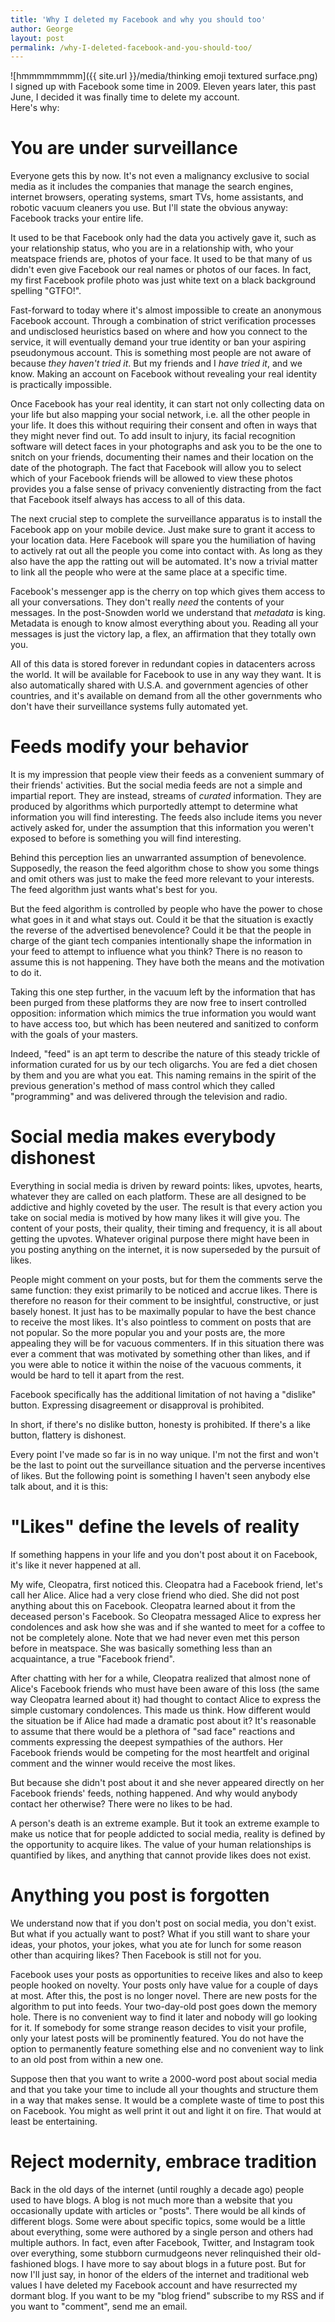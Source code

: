 ```yaml
---
title: 'Why I deleted my Facebook and why you should too'
author: George
layout: post
permalink: /why-I-deleted-facebook-and-you-should-too/
---
```


![hmmmmmmmm]({{ site.url }}/media/thinking emoji textured surface.png)  
I signed up with Facebook some time in 2009. Eleven years later, this past June, I decided it was finally time to delete my account.  
Here's why:

# You are under surveillance
Everyone gets this by now. It's not even a malignancy exclusive to social media as it includes the companies that manage the search engines, internet browsers, operating systems, smart TVs, home assistants, and robotic vacuum cleaners you use. But I'll state the obvious anyway: Facebook tracks your entire life.

It used to be that Facebook only had the data you actively gave it, such as your relationship status, who you are in a relationship with, who your meatspace friends are, photos of your face. It used to be that many of us didn't even give Facebook our real names or photos of our faces. In fact, my first Facebook profile photo was just white text on a black background spelling "GTFO!".

Fast-forward to today where it's almost impossible to create an anonymous Facebook account. Through a combination of strict verification processes and undisclosed heuristics based on where and how you connect to the service, it will eventually demand your true identity or ban your aspiring pseudonymous account. This is something most people are not aware of because *they haven't tried it*. But my friends and I *have tried it*, and we know. Making an account on Facebook without revealing your real identity is practically impossible.

Once Facebook has your real identity, it can start not only collecting data on your life but also mapping your social network, i.e. all the other people in your life. It does this without requiring their consent and often in ways that they might never find out. To add insult to injury, its facial recognition software will detect faces in your photographs and ask you to be the one to snitch on your friends, documenting their names and their location on the date of the photograph. The fact that Facebook will allow you to select which of your Facebook friends will be allowed to view these photos provides you a false sense of privacy conveniently distracting from the fact that Facebook itself always has access to all of this data.

The next crucial step to complete the surveillance apparatus is to install the Facebook app on your mobile device. Just make sure to grant it access to your location data. Here Facebook will spare you the humiliation of having to actively rat out all the people you come into contact with. As long as they also have the app the ratting out will be automated. It's now a trivial matter to link all the people who were at the same place at a specific time.

Facebook's messenger app is the cherry on top which gives them access to all your conversations. They don't really *need* the contents of your messages. In the post-Snowden world we understand that *metadata* is king. Metadata is enough to know almost everything about you. Reading all your messages is just the victory lap, a flex, an affirmation that they totally own you.

All of this data is stored forever in redundant copies in datacenters across the world. It will be available for Facebook to use in any way they want. It is also automatically shared with U.S.A. and government agencies of other countries, and it's available on demand from all the other governments who don't have their surveillance systems fully automated yet.

# Feeds modify your behavior
It is my impression that people view their feeds as a convenient summary of their friends' activities. But the social media feeds are not a simple and impartial report. They are instead, streams of *curated* information. They are produced by algorithms which purportedly attempt to determine what information you will find interesting. The feeds also include items you never actively asked for, under the assumption that this information you weren't exposed to before is something you will find interesting.

Behind this perception lies an unwarranted assumption of benevolence. Supposedly, the reason the feed algorithm chose to show you some things and omit others was just to make the feed more relevant to your interests. The feed algorithm just wants what's best for you.

But the feed algorithm is controlled by people who have the power to chose what goes in it and what stays out. Could it be that the situation is exactly the reverse of the advertised benevolence? Could it be that the people in charge of the giant tech companies intentionally shape the information in your feed to attempt to influence what you think? There is no reason to assume this is not happening. They have both the means and the motivation to do it.

Taking this one step further, in the vacuum left by the information that has been purged from these platforms they are now free to insert controlled opposition: information which mimics the true information you would want to have access too, but which has been neutered and sanitized to conform with the goals of your masters.

Indeed, "feed" is an apt term to describe the nature of this steady trickle of information curated for us by our tech oligarchs. You are fed a diet chosen by them and you are what you eat. This naming remains in the spirit of the previous generation's method of mass control which they called "programming" and was delivered through the television and radio.

# Social media makes everybody dishonest

Everything in social media is driven by reward points: likes, upvotes, hearts, whatever they are called on each platform. These are all designed to be addictive and highly coveted by the user. The result is that every action you take on social media is motived by how many likes it will give you. The content of your posts, their quality, their timing and frequency, it is all about getting the upvotes. Whatever original purpose there might have been in you posting anything on the internet, it is now superseded by the pursuit of likes.

People might comment on your posts, but for them the comments serve the same function: they exist primarily to be noticed and accrue likes. There is therefore no reason for their comment to be insightful, constructive, or just basely honest. It just has to be maximally popular to have the best chance to receive the most likes. It's also pointless to comment on posts that are not popular. So the more popular you and your posts are, the more appealing they will be for vacuous commenters. If in this situation there was ever a comment that was motivated by something other than likes, and if you were able to notice it within the noise of the vacuous comments, it would be hard to tell it apart from the rest.

Facebook specifically has the additional limitation of not having a "dislike" button. Expressing disagreement or disapproval is prohibited.

In short, if there's no dislike button, honesty is prohibited. If there's a like button, flattery is dishonest.

Every point I've made so far is in no way unique. I'm not the first and won't be the last to point out the surveillance situation and the perverse incentives of likes. But the following point is something I haven't seen anybody else talk about, and it is this:

# "Likes" define the levels of reality
If something happens in your life and you don't post about it on Facebook, it's like it never happened at all.

My wife, Cleopatra, first noticed this. Cleopatra had a Facebook friend, let's call her Alice. Alice had a very close friend who died. She did not post anything about this on Facebook. Cleopatra learned about it from the deceased person's Facebook. So Cleopatra messaged Alice to express her condolences and ask how she was and if she wanted to meet for a coffee to not be completely alone. Note that we had never even met this person before in meatspace. She was basically something less than an acquaintance, a true "Facebook friend".

After chatting with her for a while, Cleopatra realized that almost none of Alice's Facebook friends who must have been aware of this loss (the same way Cleopatra learned about it) had thought to contact Alice to express the simple customary condolences. This made us think. How different would the situation be if Alice had made a dramatic post about it? It's reasonable to assume that there would be a plethora of "sad face" reactions and comments expressing the deepest sympathies of the authors. Her Facebook friends would be competing for the most heartfelt and original comment and the winner would receive the most likes.

But because she didn't post about it and she never appeared directly on her Facebook friends' feeds, nothing happened. And why would anybody contact her otherwise? There were no likes to be had.

A person's death is an extreme example. But it took an extreme example to make us notice that for people addicted to social media, reality is defined by the opportunity to acquire likes. The value of your human relationships is quantified by likes, and anything that cannot provide likes does not exist.

# Anything you post is forgotten
We understand now that if you don't post on social media, you don't exist. But what if you actually want to post? What if you still want to share your ideas, your photos, your jokes, what you ate for lunch for some reason other than acquiring likes? Then Facebook is still not for you.

Facebook uses your posts as opportunities to receive likes and also to keep people hooked on novelty. Your posts only have value for a couple of days at most. After this, the post is no longer novel. There are new posts for the algorithm to put into feeds. Your two-day-old post goes down the memory hole. There is no convenient way to find it later and nobody will go looking for it. If somebody for some strange reason decides to visit your profile, only your latest posts will be prominently featured. You do not have the option to permanently feature something else and no convenient way to link to an old post from within a new one.

Suppose then that you want to write a 2000-word post about social media and that you take your time to include all your thoughts and structure them in a way that makes sense. It would be a complete waste of time to post this on Facebook. You might as well print it out and light it on fire. That would at least be entertaining.

# Reject modernity, embrace tradition
Back in the old days of the internet (until roughly a decade ago) people used to have blogs. A blog is not much more than a website that you occasionally update with articles or "posts". There would be all kinds of different blogs. Some were about specific topics, some would be a little about everything, some were authored by a single person and others had multiple authors. In fact, even after Facebook, Twitter, and Instagram took over everything, some stubborn curmudgeons never relinquished their old-fashioned blogs. I have more to say about blogs in a future post. But for now I'll just say, in honor of the elders of the internet and traditional web values I have deleted my Facebook account and have resurrected my dormant blog. If you want to be my "blog friend" subscribe to my RSS and if you want to "comment", send me an email.
